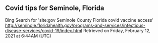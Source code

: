 ## Covid tips for Seminole, Florida

Bing Search for 'site:gov Seminole County Florida covid vaccine access'
http://seminole.floridahealth.gov/programs-and-services/infectious-disease-services/covid-19/index.html
Retrieved on Friday, February 12, 2021 at 6:44AM (UTC)